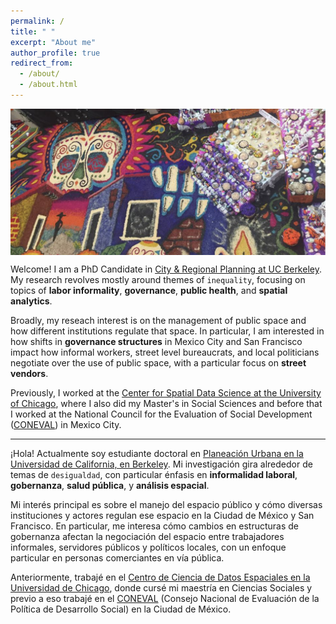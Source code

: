 ```yaml
---
permalink: /
title: " "
excerpt: "About me"
author_profile: true
redirect_from: 
  - /about/
  - /about.html
---
```


<img align="center" width="130%" height="50%" src="images/ofrenda2.png">

Welcome! I am a PhD Candidate in [City & Regional Planning at UC Berkeley](https://ced.berkeley.edu/academics/city-regional-planning).    
My research revolves mostly around themes of `inequality`, focusing on topics of **labor informality**, **governance**, **public health**, and **spatial analytics**. 

Broadly, my reseach interest is on the management of public space and how different institutions regulate that space. In particular, I am interested in how shifts in **governance structures**  in Mexico City and San Francisco impact how informal workers, street level bureaucrats, and local politicians negotiate over the use of public space, with a particular focus on **street vendors**.

Previously, I worked at the [Center for Spatial Data Science at the University of Chicago](https://spatial.uchicago.edu/), where I also did my Master's in Social Sciences and before that I worked at the National Council for the Evaluation of Social Development ([CONEVAL](https://www.coneval.org.mx/Paginas/principal.aspx)) in Mexico City.

---------

¡Hola! Actualmente soy estudiante doctoral en [Planeación Urbana en la Universidad de California, en Berkeley](https://ced.berkeley.edu/academics/city-regional-planning).
Mi investigación gira alrededor de temas de `desigualdad`, con particular énfasis en **informalidad laboral**, **gobernanza**, **salud pública**, y **análisis espacial**.

Mi interés principal es sobre el manejo del espacio público y cómo diversas instituciones y actores regulan ese espacio en la Ciudad de México y San Francisco. En particular, me interesa cómo cambios en estructuras de gobernanza afectan la negociación del espacio entre trabajadores informales, servidores públicos y políticos locales, con un enfoque particular en personas comerciantes en vía pública. 

Anteriormente, trabajé en el [Centro de Ciencia de Datos Espaciales en la Universidad de Chicago](https://spatial.uchicago.edu/), donde cursé mi maestría en Ciencias Sociales y previo a eso trabajé en el [CONEVAL](https://www.coneval.org.mx/Paginas/principal.aspx) (Consejo Nacional de Evaluación de la Política de Desarrollo Social) en la Ciudad de México.
